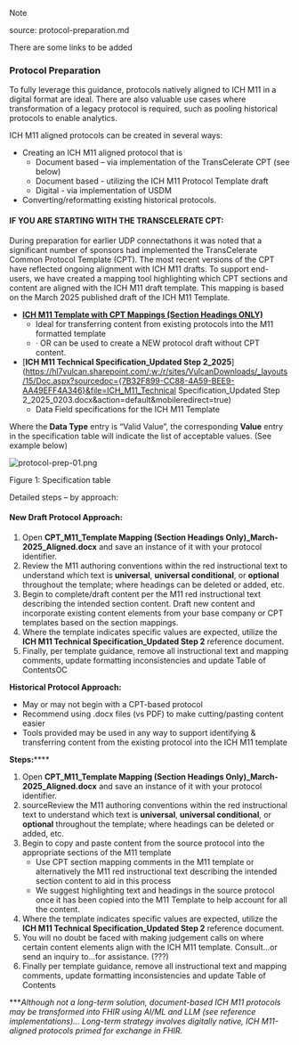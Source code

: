 > [!NOTE]
>
> source: protocol-preparation.md
>
> There are some links to be added

### Protocol Preparation

To fully leverage this guidance, protocols natively aligned to ICH M11 in a digital format are ideal. There are also valuable use cases where transformation of a legacy protocol is required, such as pooling historical protocols to enable analytics.

ICH M11 aligned protocols can be created in several ways: 

- Creating an ICH M11 aligned protocol that is
  - Document based – via implementation of the TransCelerate CPT (see below)
  - Document based - utilizing the ICH M11 Protocol Template draft
  - Digital - via implementation of USDM
- Converting/reformatting existing historical protocols.

#### IF YOU ARE STARTING WITH THE TRANSCELERATE CPT:

During preparation for earlier UDP connectathons it was noted that a significant number of sponsors had implemented the TransCelerate Common Protocol Template (CPT). The most recent versions of the CPT have reflected ongoing alignment with ICH M11 drafts. To support end-users, we have created a mapping tool highlighting which CPT sections and content are aligned with the ICH M11 draft template. This mapping is based on the March 2025 published draft of the ICH M11 Template.

- [**ICH M11 Template with CPT Mappings (Section Headings ONLY)**](https://hl7vulcan.sharepoint.com/:w:/r/sites/VulcanDownloads/_layouts/15/Doc.aspx?sourcedoc={8478AC1A-070D-4152-B0DA-8235939E8CEA}&file=CPT_M11_Template_Mapping(SectionHeadingsOnly)_March-25_Aligned.docx&action=default&mobileredirect=true)
  - Ideal for transferring content from existing protocols into the M11 formatted template
  - · OR can be used to create a NEW protocol draft without CPT content.
- [**ICH M11 Technical Specification_Updated Step 2_2025**](https://hl7vulcan.sharepoint.com/:w:/r/sites/VulcanDownloads/_layouts/15/Doc.aspx?sourcedoc={7B32F899-CC88-4A59-BEE9-AA49EFF4A346}&file=ICH_M11_Technical Specification_Updated Step 2_2025_0203.docx&action=default&mobileredirect=true)
  - Data Field specifications for the ICH M11 Template

Where the **Data Type** entry is “Valid Value”, the corresponding **Value** entry in the specification table will indicate the list of acceptable values. (See example below)

<div><img src="protocol-prep-01.png" alt="protocol-prep-01.png" style="max-width: 80%; height: auto;" />

<p>Figure 1: Specification table</p></div>

Detailed steps – by approach:

#### **New Draft Protocol Approach:**

1. Open **CPT_M11_Template Mapping (Section Headings Only)_March-2025_Aligned.docx** and save an instance of it with your protocol identifier.
2. Review the M11 authoring conventions within the red instructional text to understand which text is **universal**, **universal conditional**, or **optional** throughout the template; where headings can be deleted or added, etc.
3. Begin to complete/draft content per the M11 red instructional text describing the intended section content. Draft new content and incorporate existing content elements from your base company or CPT templates based on the section mappings.
4. Where the template indicates specific values are expected, utilize the **ICH M11 Technical Specification_Updated Step 2** reference document.
5. Finally, per template guidance, remove all instructional text and mapping comments, update formatting inconsistencies and update Table of ContentsOC

 **Historical Protocol Approach:** 

- May or may not begin with a CPT-based protocol
- Recommend using .docx files (vs PDF) to make cutting/pasting content easier
- Tools provided may be used in any way to support identifying & transferring content from the existing protocol into the ICH M11 template

**Steps:******

1. Open **CPT_M11_Template Mapping (Section Headings Only)_March-2025_Aligned.docx** and save an instance of it with your protocol identifier.
2. sourceReview the M11 authoring conventions within the red instructional text to understand which text is **universal**, **universal conditional**, or **optional** throughout the template; where headings can be deleted or added, etc.
3. Begin to copy and paste content from the source protocol into the appropriate sections of the M11 template
   - Use CPT section mapping comments in the M11 template or alternatively the M11 red instructional text describing the intended section content to aid in this process
   - We suggest highlighting text and headings in the source protocol once it has been copied into the M11 Template to help account for all the content.
4. Where the template indicates specific values are expected, utilize the **ICH M11 Technical Specification_Updated Step 2** reference document.
5. You will no doubt be faced with making judgement calls on where certain content elements align with the ICH M11 template. Consult…or send an inquiry to…for assistance. (???)
6. Finally per template guidance, remove all instructional text and mapping comments, update formatting inconsistencies and update Table of Contents

****Although not a long-term solution, document-based ICH M11 protocols may be transformed into FHIR using AI/ML and LLM (see reference implementations)… Long-term strategy involves digitally native, ICH M11-aligned protocols primed for exchange in FHIR.*